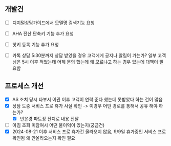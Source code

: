 
## 개발건
- [ ] 디지털상담가이드에서 모델명 검색기능 요청
- [ ] AHA 전산 단축키 기능 추가 요청
- [ ] 핫키 등록 기능 추가 요청
- [ ] 카톡 상담 5:30분까지 상담 받았을 경우 고객에게 공지나 알림이 가는가? 일부 고객님은 5시 이후 적었는데 어제 문의 했는데 왜 모르냐고 하는 경우 있는데 대책이 필요함


## 프로세스 개선
- [x] AS 조치 당시 타부서 이관 이후 고객이 연락 준다 했는데 못받았다 하는 건이 많음
- [x] 상담 도중 서비스 프로 휴가 사실 확인 -> 이경우 어떤 경로를 통해서 공유 해야 하는가?
  - [x] 반윤경 파트장 잔디로 내용 전달
- [ ] 아침 조회 미참여시 어떤 불이익이 있는지(궁금건)
- [x] 2024-08-21 이후 서비스 프로 휴가건 올라오지 않음, 9/9일 휴가중인 서비스 프로 확인됨 왜 안올라오는지 확인 필요
